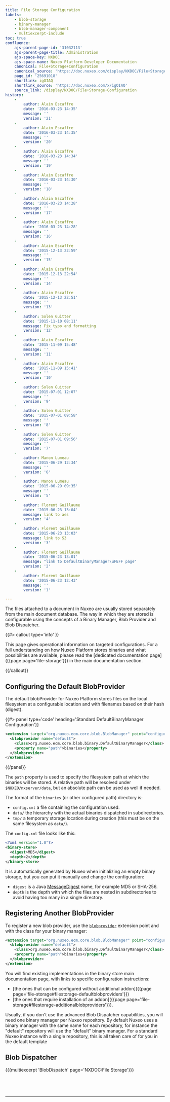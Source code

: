 ```yaml
---
title: File Storage Configuration
labels:
    - blob-storage
    - binary-manager
    - blob-manager-component
    - multiexcerpt-include
toc: true
confluence:
    ajs-parent-page-id: '31032113'
    ajs-parent-page-title: Administration
    ajs-space-key: NXDOC
    ajs-space-name: Nuxeo Platform Developer Documentation
    canonical: File+Storage+Configuration
    canonical_source: 'https://doc.nuxeo.com/display/NXDOC/File+Storage+Configuration'
    page_id: '25691018'
    shortlink: igOIAQ
    shortlink_source: 'https://doc.nuxeo.com/x/igOIAQ'
    source_link: /display/NXDOC/File+Storage+Configuration
history:
    - 
        author: Alain Escaffre
        date: '2016-03-23 14:35'
        message: ''
        version: '21'
    - 
        author: Alain Escaffre
        date: '2016-03-23 14:35'
        message: ''
        version: '20'
    - 
        author: Alain Escaffre
        date: '2016-03-23 14:34'
        message: ''
        version: '19'
    - 
        author: Alain Escaffre
        date: '2016-03-23 14:30'
        message: ''
        version: '18'
    - 
        author: Alain Escaffre
        date: '2016-03-23 14:28'
        message: ''
        version: '17'
    - 
        author: Alain Escaffre
        date: '2016-03-23 14:28'
        message: ''
        version: '16'
    - 
        author: Alain Escaffre
        date: '2015-12-13 22:59'
        message: ''
        version: '15'
    - 
        author: Alain Escaffre
        date: '2015-12-13 22:54'
        message: ''
        version: '14'
    - 
        author: Alain Escaffre
        date: '2015-12-13 22:51'
        message: ''
        version: '13'
    - 
        author: Solen Guitter
        date: '2015-11-10 08:11'
        message: Fix typo and formatting
        version: '12'
    - 
        author: Alain Escaffre
        date: '2015-11-09 15:48'
        message: ''
        version: '11'
    - 
        author: Alain Escaffre
        date: '2015-11-09 15:41'
        message: ''
        version: '10'
    - 
        author: Solen Guitter
        date: '2015-07-01 12:07'
        message: ''
        version: '9'
    - 
        author: Solen Guitter
        date: '2015-07-01 09:58'
        message: ''
        version: '8'
    - 
        author: Solen Guitter
        date: '2015-07-01 09:56'
        message: ''
        version: '7'
    - 
        author: Manon Lumeau
        date: '2015-06-29 12:34'
        message: ''
        version: '6'
    - 
        author: Manon Lumeau
        date: '2015-06-29 09:35'
        message: ''
        version: '5'
    - 
        author: Florent Guillaume
        date: '2015-06-23 13:04'
        message: link to aes
        version: '4'
    - 
        author: Florent Guillaume
        date: '2015-06-23 13:03'
        message: link to S3
        version: '3'
    - 
        author: Florent Guillaume
        date: '2015-06-23 13:01'
        message: "link to DefaultBinaryManager\uFEFF page"
        version: '2'
    - 
        author: Florent Guillaume
        date: '2015-06-23 12:43'
        message: ''
        version: '1'

---
```

The files attached to a document in Nuxeo are usually stored separately from the main document database. The way in which they are stored is configurable using the concepts of a Binary Manager, Blob Provider and Blob Dispatcher.

{{#> callout type='info' }}

This page gives operational information on targeted configurations. For a full understanding on how Nuxeo Platform stores binaries and what possibilities are available, please read the [dedicated documentation page]({{page page='file-storage'}}) in the main documentation section.

{{/callout}}

## Configuring the Default BlobProvider

The default blobProvider for Nuxeo Platform stores files on the local filesystem at a configurable location and with filenames based on their hash (digest).

{{#> panel type='code' heading='Standard DefaultBinaryManager Configuration'}}

```xml
<extension target="org.nuxeo.ecm.core.blob.BlobManager" point="configuration">
  <blobprovider name="default">
    <class>org.nuxeo.ecm.core.blob.binary.DefaultBinaryManager</class>
    <property name="path">binaries</property>
  </blobprovider>
</extension>
```

{{/panel}}

The `path` property is used to specify the filesystem path at which the binaries will be stored. A relative path will be resolved under `$NUXEO/nxserver/data`, but an absolute path can be used as well if needed.

The format of the `binaries`&nbsp;(or other configured path) directory is:

*   `config.xml` a file containing the configuration used.
*   `data/`&nbsp;the hierarchy with the actual binaries dispatched in subdirectories.
*   `tmp/`&nbsp;a temporary storage location during creation (this must be on the same filesystem as `data/`).

The `config.xml`&nbsp;file looks like this:

```xml
<?xml version="1.0"?>
<binary-store>
  <digest>MD5</digest>
  <depth>2</depth>
</binary-store>
```

It is automatically generated by Nuxeo when initializing an empty binary storage, but you can put it manually and change the configuration:

*   `digest`&nbsp;is a Java [MessageDigest](https://docs.oracle.com/javase/8/docs/technotes/guides/security/StandardNames.html#MessageDigest) name, for example MD5 or SHA-256.&nbsp;
*   `depth` is the depth with which the files are nested in subdirectories to avoid having too many in a single directory.

## Registering Another BlobProvider

To register a new blob provider, use the [`blobprovider`](http://explorer.nuxeo.com/nuxeo/site/distribution/latest/viewExtensionPoint/org.nuxeo.ecm.core.blob.BlobManager--configuration) extension point and with the class for your binary manager:

```xml
<extension target="org.nuxeo.ecm.core.blob.BlobManager" point="configuration">
  <blobprovider name="default">
    <class>org.nuxeo.ecm.core.blob.binary.DefaultBinaryManager</class>
    <property name="path">binaries</property>
  </blobprovider>
</extension>
```

You will find existing implementations in the binary store main documentation page, with links to specific configuration instructions:

*   [the ones that can be configured without additional addon]({{page page='file-storage#filestorage-defaultblobproviders'}})
*   [the ones that require installation of an addon]({{page page='file-storage#filestorage-additionalblobproviders'}}).

Usually, if you don't use the advanced Blob Dispatcher capabilities, you will need one binary manager per Nuxeo repository.&nbsp;By default Nuxeo uses a binary manager with the same name for each repository, for instance the "default"&nbsp;repository&nbsp;will&nbsp;use the "default" binary manager. For a standard Nuxeo instance with a single repository, this is all taken care of for you in the default template

## Blob Dispatcher

{{{multiexcerpt 'BlobDispatch' page='NXDOC:File Storage'}}}

&nbsp;

&nbsp;

* * *